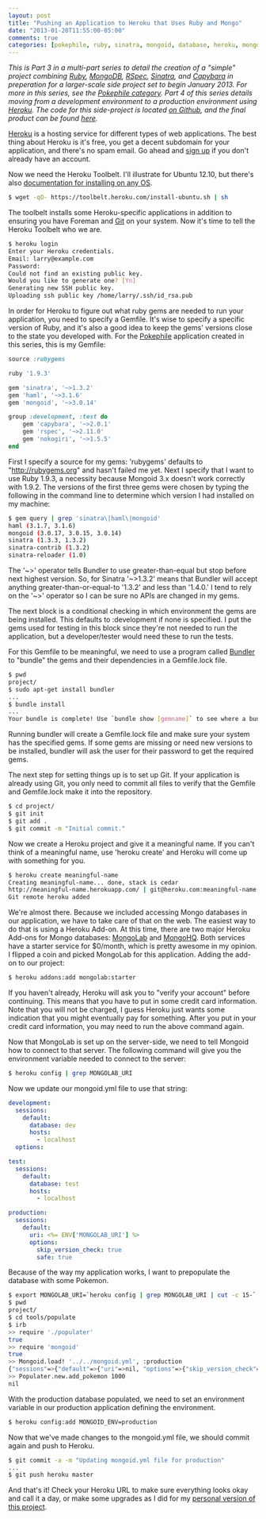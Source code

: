 ```yaml
---
layout: post
title: "Pushing an Application to Heroku that Uses Ruby and Mongo"
date: "2013-01-20T11:55:00-05:00"
comments: true
categories: [pokephile, ruby, sinatra, mongoid, database, heroku, mongolab]
---
```


_This is Part 3 in a multi-part series to detail the creation of a "simple" project combining [Ruby][ruby], [MongoDB][mongodb], [RSpec][rspec], [Sinatra][sinatra], and [Capybara][capybara] in preperation for a larger-scale side project set to begin January 2013. For more in this series, see the [Pokephile category][series-tag]. Part 4 of this series details moving from a development environment to a production environment using [Heroku][heroku]. The code for this side-project is located [on Github][pokephile], and the final product can be found [here][app]._

[ruby]: http://www.ruby-lang.org/
[mongodb]: http://www.mongodb.org/
[rspec]: http://rspec.info/
[sinatra]: http://www.sinatrarb.com/
[capybara]: https://github.com/jnicklas/capybara
[nokogiri]: http://nokogiri.org/
[pokephile]: https://github.com/larryprice/Pokephile
[series-tag]: /blog/categories/pokephile
[app]: http://pokephile.herokuapp.com
[heroku]: http://heroku.com/

[Heroku][heroku] is a hosting service for different types of web applications. The best thing about Heroku is it's free, you get a decent subdomain for your application, and there's no spam email. Go ahead and [sign up][heroku-signup] if you don't already have an account.

[heroku-signup]: http://api.heroku.com/signup

Now we need the Heroku Toolbelt. I'll illustrate for Ubuntu 12.10, but there's also [documentation for installing on any OS][installing].

[installing]: https://toolbelt.heroku.com/

``` bash
$ wget -qO- https://toolbelt.heroku.com/install-ubuntu.sh | sh
```

The toolbelt installs some Heroku-specific applications in addition to ensuring you have Foreman and [Git][git] on your system. Now it's time to tell the Heroku Toolbelt who we are.

[git]: http://git-scm.com/

``` bash Step 3 - Modified Excerpt from the Heroku Getting Started guide
$ heroku login
Enter your Heroku credentials.
Email: larry@example.com
Password: 
Could not find an existing public key.
Would you like to generate one? [Yn] 
Generating new SSH public key.
Uploading ssh public key /home/larry/.ssh/id_rsa.pub
```

In order for Heroku to figure out what ruby gems are needed to run your application, you need to specify a Gemfile. It's wise to specify a specific version of Ruby, and it's also a good idea to keep the gems' versions close to the state you developed with. For the [Pokephile][series-tag] application created in this series, this is my Gemfile:

``` ruby project/Gemfile
source :rubygems

ruby '1.9.3'

gem 'sinatra', '~>1.3.2'
gem 'haml', '~>3.1.6'
gem 'mongoid', '~>3.0.14'

group :development, :test do
	gem 'capybara', '~>2.0.1'
	gem 'rspec', '~>2.11.0'
	gem 'nokogiri', '~>1.5.5'
end
```

First I specify a source for my gems: 'rubygems' defaults to "http://rubygems.org" and hasn't failed me yet. Next I specify that I want to use Ruby 1.9.3, a necessity because Mongoid 3.x doesn't work correctly with 1.9.2. The versions of the first three gems were chosen by typing the following in the command line to determine which version I had installed on my machine:

``` bash
$ gem query | grep 'sinatra\|haml\|mongoid'
haml (3.1.7, 3.1.6)
mongoid (3.0.17, 3.0.15, 3.0.14)
sinatra (1.3.3, 1.3.2)
sinatra-contrib (1.3.2)
sinatra-reloader (1.0)
```

The '~>' operator tells Bundler to use greater-than-equal but stop before next highest version. So, for Sinatra '~>1.3.2' means that Bundler will accept anything greater-than-or-equal-to '1.3.2' and less than '1.4.0.' I tend to rely on the '~>' operator so I can be sure no APIs are changed in my gems.

The next block is a conditional checking in which environment the gems are being installed. This defaults to :development if none is specified. I put the gems used for testing in this block since they're not needed to run the application, but a developer/tester would need these to run the tests.

For this Gemfile to be meaningful, we need to use a program called [Bundler][bundler] to "bundle" the gems and their dependencies in a Gemfile.lock file.

[bundler]: http://gembundler.com/

``` bash
$ pwd
project/
$ sudo apt-get install bundler
...
$ bundle install
...
Your bundle is complete! Use `bundle show [gemname]` to see where a bundled gem is installed.
```

Running bundler will create a Gemfile.lock file and make sure your system has the specified gems. If some gems are missing or need new versions to be installed, bundler will ask the user for their password to get the required gems.

The next step for setting things up is to set up Git. If your application is already using Git, you only need to commit all files to verify that the Gemfile and Gemfile.lock make it into the repository.

``` bash
$ cd project/
$ git init
$ git add .
$ git commit -m "Initial commit."
```

Now we create a Heroku project and give it a meaningful name. If you can't think of a meaningful name, use 'heroku create' and Heroku will come up with something for you.

``` bash
$ heroku create meaningful-name
Creating meaningful-name... done, stack is cedar
http://meaningful-name.herokuapp.com/ | git@heroku.com:meaningful-name.git
Git remote heroku added
```

We're almost there. Because we included accessing Mongo databases in our application, we have to take care of that on the web. The easiest way to do that is using a Heroku Add-on. At this time, there are two major Heroku Add-ons for Mongo databases: [MongoLab][mongolab] and [MongoHQ][mongohq]. Both services have a starter service for $0/month, which is pretty awesome in my opinion. I flipped a coin and picked MongoLab for this application. Adding the add-on to our project:

[mongolab]: https://addons.heroku.com/mongolab
[mongohq]: https://addons.heroku.com/mongohq

``` bash
$ heroku addons:add mongolab:starter
```

If you haven't already, Heroku will ask you to "verify your account" before continuing. This means that you have to put in some credit card information. Note that you will not be charged, I guess Heroku just wants some indication that you might eventually pay for something. After you put in your credit card information, you may need to run the above command again.

Now that MongoLab is set up on the server-side, we need to tell Mongoid how to connect to that server. The following command will give you the environment variable needed to connect to the server:

``` bash
$ heroku config | grep MONGOLAB_URI
```

Now we update our mongoid.yml file to use that string:

``` yml project/mongoid.yml
development:
  sessions:
    default:
      database: dev
      hosts:
        - localhost
  options:

test:
  sessions:
    default:
      database: test
      hosts:
        - localhost

production:
  sessions:
    default:
      uri: <%= ENV['MONGOLAB_URI'] %>
      options:
        skip_version_check: true
        safe: true
```

Because of the way my application works, I want to prepopulate the database with some Pokemon.

``` bash
$ export MONGOLAB_URI=`heroku config | grep MONGOLAB_URI | cut -c 15-`
$ pwd
project/
$ cd tools/populate
$ irb
>> require './populater'
true
>> require 'mongoid'
true
>> Mongoid.load! '../../mongoid.yml', :production
{"sessions"=>{"default"=>{"uri"=>nil, "options"=>{"skip_version_check"=>true, "safe"=>true}}}}
>> Populater.new.add_pokemon 1000
nil
```

With the production database populated, we need to set an environment variable in our production application defining the environment.

``` bash
$ heroku config:add MONGOID_ENV=production
```

Now that we've made changes to the mongoid.yml file, we should commit again and push to Heroku.

``` bash
$ git commit -a -m "Updating mongoid.yml file for production"
...
$ git push heroku master
```

And that's it! Check your Heroku URL to make sure everything looks okay and call it a day, or make some upgrades as I did for my [personal version of this project][app].
